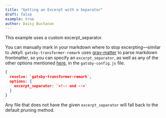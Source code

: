 ```yaml
---
title: "Getting an Excerpt with a Separator"
draft: false
example: true
author: Daisy Buchanan
---
```


This example uses a custom excerpt_separator.

You can manually mark in your markdown where to stop excerpting—similar to Jekyll. <!-- end -->`gatsby-transformer-remark` uses [gray-matter](https://github.com/jonschlinkert/gray-matter) to parse markdown frontmatter, so you can specify an `excerpt_separator`, as well as any of the other options mentioned [here](https://github.com/jonschlinkert/gray-matter#options), in the `gatsby-config.js` file.


```json
{
  resolve: `gatsby-transformer-remark`,
  options: {
    excerpt_separator: `<!-- end -->`
  }
}
```

Any file that does not have the given `excerpt_separator` will fall back to the default pruning method.
